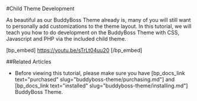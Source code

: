 #Child Theme Development

As beautiful as our BuddyBoss Theme already is, many of you will still want to personally add customizations to the theme layout. In this tutorial, we will teach you how to do development on the BuddyBoss Theme with CSS, Javascript and PHP via the included child theme.

[bp_embed] https://youtu.be/sTrLt04uu20 [/bp_embed]

##Related Articles

- Before viewing this tutorial, please make sure you have [bp_docs_link text="purchased" slug="buddyboss-theme/purchasing.md"] and [bp_docs_link text="installed" slug="buddyboss-theme/installing.md"] BuddyBoss Theme.